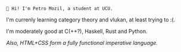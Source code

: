 <!---
pmozil/pmozil is a ✨ special ✨ repository because its `README.md` (this file) appears on your GitHub profile.
You can click the Preview link to take a look at your changes.
--->
 	👋 Hi! I'm Petro Mozil, a student at UCU.

I'm currenly learning category theory and vlukan, at least trying to :(.

I'm moderately good at C(++?), Haskell, Rust and Python.

*Also, HTML+CSS form a fully functional imperative language.*

